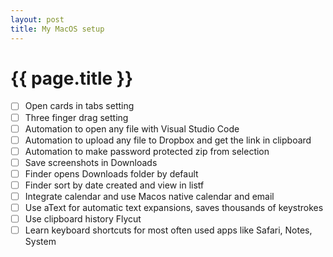 ```yaml
---
layout: post
title: My MacOS setup
---
```


{{ page.title }}
================

- [ ] Open cards in tabs setting
- [ ] Three finger drag setting
- [ ] Automation to open any file with Visual Studio Code
- [ ] Automation to upload any file to Dropbox and get the link in clipboard
- [ ] Automation to make password protected zip from selection
- [ ] Save screenshots in Downloads
- [ ] Finder opens Downloads folder by default
- [ ] Finder sort by date created and view in listf
- [ ] Integrate calendar and use Macos native calendar and email
- [ ] Use aText for automatic text expansions, saves thousands of keystrokes
- [ ] Use clipboard history Flycut
- [ ] Learn keyboard shortcuts for most often used apps like Safari, Notes, System
